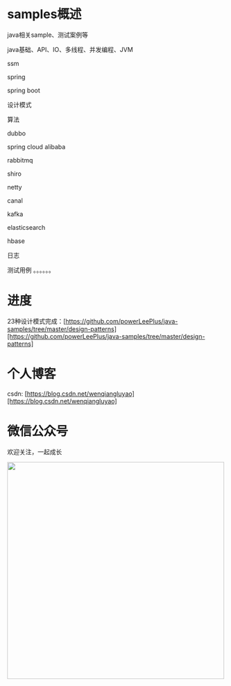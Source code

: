 # samples概述
java相关sample、测试案例等

java基础、API、IO、多线程、并发编程、JVM

ssm

spring

spring boot

设计模式

算法

dubbo

spring cloud alibaba

rabbitmq

shiro

netty

canal

kafka

elasticsearch

hbase

日志

测试用例
。。。。。。

# 进度
23种设计模式完成：[https://github.com/powerLeePlus/java-samples/tree/master/design-patterns][https://github.com/powerLeePlus/java-samples/tree/master/design-patterns]

# 个人博客
csdn: [https://blog.csdn.net/wenqiangluyao][https://blog.csdn.net/wenqiangluyao]

# 微信公众号
欢迎关注，一起成长

<img src="https://user-images.githubusercontent.com/25865085/201046189-b725f69f-cc71-4ae0-836e-72c1f203ddb0.png" alt="" width="500"/>

[https://blog.csdn.net/wenqiangluyao]: https://blog.csdn.net/wenqiangluyao

[https://github.com/powerLeePlus/java-samples/tree/master/design-patterns]: https://github.com/powerLeePlus/java-samples/tree/master/design-patterns
